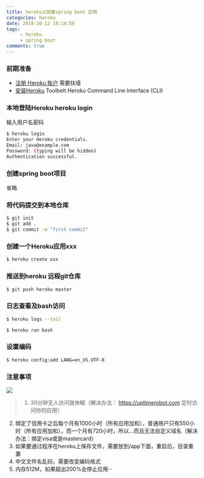 ```yaml
---
title: heroku上部署spring boot 应用
categories: heroku
date: 2018-10-12 18:14:59
tags: 
     - heroku
     - spring boot
comments: true
---
```


### 前期准备

- [注册 Heroku 账户](https://signup.heroku.com/dc) 需要扶墙
- [安装Heroku](https://devcenter.heroku.com/articles/heroku-cli) Toolbelt Heroku Command Line Interface (CLI)

<!-- more -->

### 本地登陆Heroku heroku login 

输入用户名密码

``` bash
$ heroku login
Enter your Heroku credentials.
Email: java@example.com
Password: (typing will be hidden)
Authentication successful.
```

### 创建spring boot项目

省略

### 将代码提交到本地仓库

``` bash
$ git init
$ git add .
$ git commit -m "first commit"
```

### 创建一个Heroku应用xxx

``` bash
$ heroku create xxx
```

### 推送到heroku 远程git仓库

```bash
$ git push heroku master
```

### 日志查看及bash访问

```bash
$ heroku logs --tail
```
```bash
$ heroku run bash
```

### 设置编码

```bash
$ heroku config:add LANG=en_US.UTF-8
```

### 注意事项

![](https://ws1.sinaimg.cn/large/6b162853ly1fw5lt1u95fj20bo0l4wfg.jpg)

>1. 30分钟无人访问就休眠（解决办法： https://uptimerobot.com 定时访问你的应用）
2. 绑定了信用卡之后每个月有1000小时（所有应用加和），普通用户只有550小时（所有应用加和），而一个月有720小时，所以...而且无法自定义域名（解决办法：绑定visa或是mastercard）
3. 如果要通过程序在heroku上保存文件，需要放到/app下面，重启后，目录重置
4. 中文文件名乱码，需要改变编码格式
5. 内存512M，如果超出200%会停止应用···